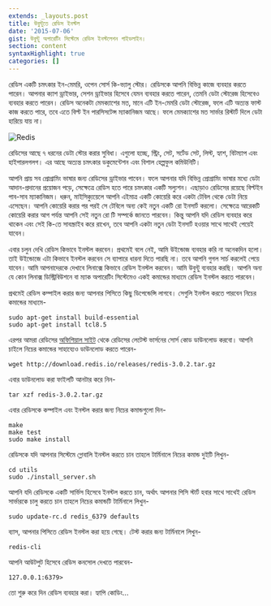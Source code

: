 ```yaml
---
extends: _layouts.post
title: উবুন্টুতে রেডিস ইনস্টল
date: '2015-07-06'
gist: উবুন্টু অপারেটিং সিস্টেমে রেডিস ইনস্টলেশন গাইডলাইন।
section: content
syntaxHighlight: true
categories: []
---
```


রেডিস একটি চমৎকার ইন-মেমরি, ওপেন সোর্স কি-ভ্যালু স্টোর। রেডিসকে আপনি বিভিন্ন কাজে ব্যবহার করতে পারেন। আপনার ক্যাশ ড্রাইভার, সেশন ড্রাইভার হিসেবে যেমন ব্যবহার করতে পারেন, তেমনি ডেটা স্টোরেজ হিসেবেও ব্যবহার করতে পারেন। রেডিস অনেকটা মেমক্যাশের মত, মানে এটি ইন-মেমরি ডেটা স্টোরেজ, ফলে এটি অত্যন্ত ফাস্ট কাজ করতে পারে, তবে এতে বিল্ট ইন পারসিসটেন্স ম্যাকানিজম আছে। ফলে মেমক্যাশের মত সার্ভার রিস্টার্ট দিলে ডেটা হারিয়ে যায় না।

![Redis](/images/posts/redis.png)

রেডিসের আছে ৭ ধরনের ডেটা স্টোর করার সুবিধা। এগুলো হচ্ছে, স্ট্রিং, সেট, সর্টেড সেট, লিস্ট, হ্যাশ, বিটম্যাপ এবং হাইপারলগলগ। এর আছে অত্যন্ত চমৎকার ডকুমেন্টেশন এবং বিশাল হেল্পফুল কমিউনিটি।

আপনি প্রায় সব প্রোগ্রামিং ভাষার জন্য রেডিসের ড্রাইভার পাবেন। ফলে আপনার যদি বিভিন্ন প্রোগ্রামিং ভাষার মধ্যে ডেটা আদান-প্রদানের প্রয়োজন পড়ে, সেক্ষেত্রে রেডিস হতে পারে চমৎকার একটি সল্যুশন। এছাড়াও রেডিসের রয়েছে বিল্টইন পাব-সাব ম্যাকানিজম। ধরুন, মাইসিক্যুয়েলে আপনি এইমাত্র একটি কোয়েরি করে একটা টেবিল থেকে ডেটা নিয়ে এসেছেন। আপনি কোয়েরি করার পর পরই সে টেবিলে অন্য কেই নতুন একটি রো ইনসার্ট করলো। সেক্ষেত্রে আরেকটি কোয়েরি করার আগ পর্যন্ত আপনি সেই নতুন রো টি সম্পর্কে জানতে পারবেন। কিন্তু আপনি যদি রেডিস ব্যবহার করে থাকেন এবং সেই কি-তে সাবস্ক্রাইব করে রাখেন, তবে আপনি একটা নতুন ডেটা ইনসার্ট হওয়ার সাথে সাথেই পেয়েই যাবেন।

এবার চলুন দেখি রেডিস কিভাবে ইনস্টল করবেন। প্রথমেই বলে নেই, আমি উইন্ডোজ ব্যবহার করি না অনেকদিন হলো। তাই উইন্ডোজে এটা কিভাবে ইনস্টল করবেন সে ব্যাপারে ধারনা দিতে পারছি না। তবে আপনি গুগল সার্চ করলেই পেয়ে যাবেন। আমি আপনাদেরকে দেখাবে লিনাক্সে কিভাবে রেডিস ইনস্টল করবেন। আমি উবুন্টু ব্যবহার করছি। আপনি অন্য যে কোন লিনাক্স ডিস্ট্রিবিউশনে বা ম্যাক অপারেটিং সিস্টেমেও একই কমান্ডের মাধ্যমে রেডিস ইনস্টল করতে পারবেন।

প্রথমেই রেডিস কম্পাইল করার জন্য আপনার পিসিতে কিছু ডিপেন্ডেন্সি লাগবে। সেগুলি ইনস্টল করতে পারবেন নিচের কমান্ডের মাধ্যমে-

```
sudo apt-get install build-essential
sudo apt-get install tcl8.5
```

এরপর আমরা রেডিসের [অফিশিয়াল সাইট](http://redis.io) থেকে রেডিসের লেটেস্ট ভার্সনের সোর্স কোড ডাউনলোড করবো। আপনি চাইলে নিচের কমান্ডের সাহায্যেও ডাউনলোড করতে পারেন-

```
wget http://download.redis.io/releases/redis-3.0.2.tar.gz
```

এবার ডাউনলোড করা ফাইলটি আনটার করে নিন-

```
tar xzf redis-3.0.2.tar.gz
```

এবার রেডিসকে কম্পাইল এবং ইনস্টল করার জন্য নিচের কমান্ডগুলো দিন-

```
make
make test
sudo make install
```

রেডিসকে যদি আপনার সিস্টেমে গ্লোবালি ইনস্টল করতে চান তাহলে টার্মিনালে নিচের কমান্ড দুইটি লিখুন-

```
cd utils
sudo ./install_server.sh
```

আপনি যদি রেডিসকে একটি সার্ভিস হিসেবে ইনস্টল করতে চান, অর্থাৎ আপনার পিসি স্টার্ট হবার সাথে সাথেই রেডিস সার্ভারকে চালু করতে চান তাহলে নিচের কমান্ডটি টার্মিনালে লিখুন-

```
sudo update-rc.d redis_6379 defaults
```

ব্যাস, আপনার পিসিতে রেডিস ইনস্টল করা হয়ে গেছে। টেস্ট করার জন্য টার্মিনালে লিখুন-

```
redis-cli
```

আপনি আউটপুট হিসেবে রেডিস কনসোল দেখতে পারবেন-

```
127.0.0.1:6379>
```

তো শুরু করে দিন রেডিস ব্যবহার করা। হ্যাপি কোডিং...

